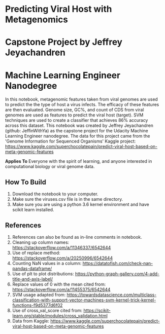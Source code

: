 # Predicting Viral Host with Metagenomics
# Capstone Project by Jeffrey Jeyachandren
# Machine Learning Engineer Nanodegree


In this notebook, metagenomic features taken from viral genomes are used to predict the the type of host a virus infects. The efficacy of these features are then evaluated. Genome size, GC%, and count of CDS from viral genomes are used as features to predict the viral host (target). SVM techniques are used to create a classifier that achieves 86% accuracy across this dataset. This notebook was created by Jeffrey Jeyachandren (github: JeffinWithYa) as the capstone project for the Udacity Machine Learning Engineer nanodegree. The data for this project came from the 'Genome Information for Sequenced Organisms' Kaggle project: https://www.kaggle.com/superchocolatepain/predict-viral-host-based-on-meta-genomic-features 

**Applies To**
Everyone with the spirit of learning, and anyone interested in computational biology or viral genome data.


## How To Build ##

1. Download the notebook to your computer.
2. Make sure the viruses.csv file is in the same directory.
3. Make sure you are using a python 3.6 kernel environment and have scikit learn installed.


## References ##

1. References can also be found as in-line comments in notebook. 
2. Cleaning up column names: https://stackoverflow.com/a/11346337/6542644 
3. Use of replace method: https://stackoverflow.com/a/20250996/6542644 
4. Counting NaN values in a column: https://datatofish.com/check-nan-pandas-dataframe/
5. Use of plt to plot distributions: https://python-graph-gallery.com/4-add-title-and-axis-label/ 
6. Replace values of 0 with the mean cited from: https://stackoverflow.com/a/11455375/6542644
7. SVM usage adapted from: https://towardsdatascience.com/multiclass-classification-with-support-vector-machines-svm-kernel-trick-kernel-functions-f9d5377d6f02
8. Use of cross_val_score cited from: https://scikit-learn.org/stable/modules/cross_validation.html
9. Data from Kaggle: https://www.kaggle.com/superchocolatepain/predict-viral-host-based-on-meta-genomic-features 


